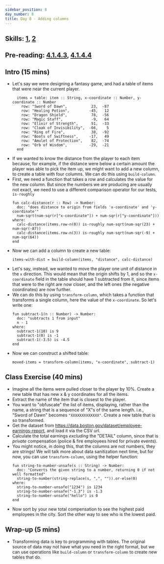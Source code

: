 ```yaml
---
sidebar_position: 8
day_number: 8
title: Day 8 - Adding columns
---
```


## Skills: [1](/skills/#(1)), [2](/skills/#(2))

## Pre-reading: [4.1.4.3](https://dcic-world.org/2024-09-03/intro-tabular-data.html#(part._.Adding_.New_.Columns)), [4.1.4.4](https://dcic-world.org/2024-09-03/intro-tabular-data.html#(part._.Adding_.New_.Columns))

## Intro (15 mins)
- Let's say we were designing a fantasy game, and had a table of items that were
  near the current player.
  ```pyret
    items = table: item :: String, x-coordinate :: Number, y-coordinate :: Number
      row: "Sword of Dawn",           23,  -87
      row: "Healing Potion",         -45,   12
      row: "Dragon Shield",           78,  -56
      row: "Magic Staff",             -9,   64
      row: "Elixir of Strength",      51,  -33
      row: "Cloak of Invisibility",  -66,    5
      row: "Ring of Fire",            38,  -92
      row: "Boots of Swiftness",     -17,   49
      row: "Amulet of Protection",    82,  -74
      row: "Orb of Wisdom",          -29,  -21
    end
  ```
- If we wanted to know the distance from the player to each item because, for
  example, if the distance were below a certain amount the player was able to
  pick the item up, we might want to add a new column, to create a table with
  four columns. We can do this using `build-column`. 
- First, we need a function that takes a row and calculates the value for the
  new column. But since the numbers we are producing are usually not exact,
  we need to use a different comparison operator for our tests, `is-roughly`
  ```pyret
  fun calc-distance(r :: Row) -> Number:
    doc: "does distance to origin from fields 'x-coordinate' and 'y-coordinate'"
    num-sqrt(num-sqr(r["x-coordinate"]) + num-sqr(r["y-coordinate"]))
  where:
    calc-distance(items.row-n(0)) is-roughly num-sqrt(num-sqr(23) + num-sqr(-87))
    calc-distance(items.row-n(3)) is-roughly num-sqrt(num-sqr(-9) + num-sqr(64))
  end
  ```
- Now we can add a column to create a new table:
  ```pyret
  items-with-dist = build-column(items, "distance", calc-distance)
  ```
- Let's say, instead, we wanted to move the player one unit of distance in the
  `x` direction. This would mean that the origin shifts by 1, and so the
  `x-coordinate` field in the table should have 1 subtracted from it, since
  items that were to the right are now closer, and the left ones (the negative
  coordinates) are now further.
- We can do this by using `transform-column`, which takes a function that
  transforms a single column, here the value of the `x-coordinate`. So let's
  write one:
  ```pyret
  fun subtract-1(n :: Number) -> Number:
    doc: "subtracts 1 from input"
    n - 1
  where:
    subtract-1(10) is 9
    subtract-1(0) is -1
    subtract-1(-3.5) is -4.5
  end
  ```
- Now we can construct a shifted table:
  ```pyret
  moved-items = transform-column(items, "x-coordinate", subtract-1)
  ```

## Class Exercise (40 mins)
- Imagine all the items were pulled closer to the player by 10%. Create a new table that has 
  new x & y coordinates for all the items.
- Extract the name of the item that is closest to the player. 
- You want to "obfuscate" the list of items, displaying, rather than the name, a
  string that is a sequence of "X"s of the same length. i.e., "Sword of Dawn" 
  becomes `"XXXXXXXXXXXXX"`. Create a new table that is so transformed. 
- Get the dataset from https://data.boston.gov/dataset/employee-earnings-report, and load it via the CSV url. 
- Calculate the total earnings _excluding_ the "DETAIL" column, since that is _private_
  compensation (police & fire employees hired for private events). 
- You might notice, in doing this, that the columns are not numbers, they are strings! We will talk more
  about data sanitization next time, but for now, you can use `transform-column`, using the helper function:
  ```pyret
  fun string-to-number-unsafe(s :: String) -> Number:
    doc: "Converts the given string to a number, returning 0 if not well formatted"
    string-to-number(string-replace(s, ",", "")).or-else(0)
  where:
    string-to-number-unsafe("1234") is 1234
    string-to-number-unsafe("-1.3") is -1.3
    string-to-number-unsafe("hello") is 0
  end
  ```
- Now sort by your new total compensation to see the highest paid employees in
  the city. Sort the other way to see who is the lowest paid.


## Wrap-up (5 mins)
- Transforming data is key to programming with tables. The original source of
  data may not have what you need in the right format, but we can use operations
  like `build-column` or `transform-column` to create new tables that do.

